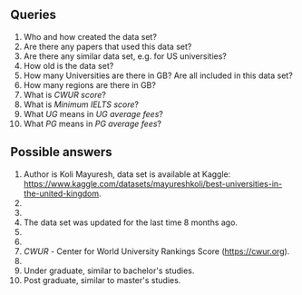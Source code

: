 ## Queries
1. Who and how created the data set?
1. Are there any papers that used this data set?
1. Are there any similar data set, e.g. for US universities?
1. How old is the data set?
1. How many Universities are there in GB? Are all included in this data set?
1. How many regions are there in GB?
1. What is *CWUR score*?
1. What is *Minimum IELTS score*?
1. What *UG* means in *UG average fees*?
1. What *PG* means in *PG average fees*?

## Possible answers
1. Author is Koli Mayuresh, data set is available at Kaggle: https://www.kaggle.com/datasets/mayureshkoli/best-universities-in-the-united-kingdom.
1. 
1. 
1. The data set was updated for the last time 8 months ago.
1. 
1. 
1. *CWUR* - Center for World University Rankings Score (https://cwur.org).
1. 
1. Under graduate, similar to bachelor's studies.
1. Post graduate, similar to master's studies.
